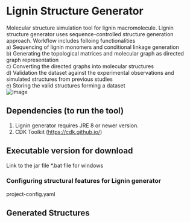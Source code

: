 # Lignin Structure Generator
Molecular structure simulation tool for lignin macromolecule. Lignin structure generator uses sequence-controlled structure generation approach. Workflow includes folloing functionalities <br>
a) Sequencing of lignin monomers and conditional linkage generation <br>
b) Generating the topological matrices and molecular graph as directed graph representation <br>
c) Converting the directed graphs into molecular structures <br>
d) Validation the dataset against the experimental observations and simulated structures from previous studies <br>
e) Storing the valid structures forming a dataset <br>
![image](https://user-images.githubusercontent.com/18223595/128611620-cb45bffc-34d1-42fc-ac96-e33bd8ed3020.png)


## Dependencies (to run the tool)
1) Lignin generator requires JRE 8 or newer version.
2) CDK Toolkit (https://cdk.github.io/) 

## Executable version for download
Link to the jar file
*.bat file for windows

### Configuring structural features for Lignin generator
project-config.yaml

## Generated Structures


   
   




